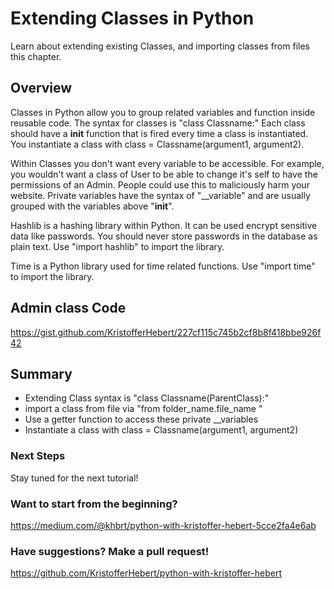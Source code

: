 # Extending Classes in Python
Learn about extending existing Classes, and importing classes from files this chapter.

## Overview
Classes in Python allow you to group related variables and function inside reusable code. The syntax for classes is "class Classname:" Each class should have a __init__ function that is fired every time a class is instantiated. You instantiate a class with class = Classname(argument1, argument2).  

Within Classes you don't want every variable to be accessible. For example, you wouldn't want a class of User to be able to change it's self to have the permissions of an Admin. People could use this to maliciously harm your website. Private variables have the syntax of "__variable" and are usually grouped with the variables above "__init__".

Hashlib is a hashing library within Python. It can be used encrypt sensitive data like passwords. You should never store passwords in the database as plain text. Use "import hashlib" to import the library.

Time is a Python library used for time related functions. Use "import time" to import the library. 
 
## Admin class Code
https://gist.github.com/KristofferHebert/227cf115c745b2cf8b8f418bbe926f42

## Summary
- Extending Class syntax is "class Classname(ParentClass):"
- import a class from file via "from folder_name.file_name "
- Use a getter function to access these private __variables
- Instantiate a class with class = Classname(argument1, argument2)

### Next Steps
Stay tuned for the next tutorial!

### Want to start from the beginning?
https://medium.com/@khbrt/python-with-kristoffer-hebert-5cce2fa4e6ab

### Have suggestions? Make a pull request!
https://github.com/KristofferHebert/python-with-kristoffer-hebert